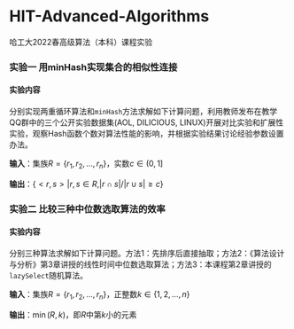 # HIT-Advanced-Algorithms
哈工大2022春高级算法（本科）课程实验

### 实验一 用minHash实现集合的相似性连接

#### 实验内容

分别实现两重循环算法和`minHash`方法求解如下计算问题，利用教师发布在教学QQ群中的三个公开实验数据集(AOL, DILICIOUS, LINUX)开展对比实验和扩展性实验，观察Hash函数个数对算法性能的影响，并根据实验结果讨论经验参数设置办法。

**输入**：集族$R=\{r_1,r_2,\dots,r_n\}$，实数$c \in(0,1]$

**输出**：$\{<r,s>|r,s\in R,|r \cap s|/|r \cup s|\geq c\}$

### 实验二 比较三种中位数选取算法的效率

#### 实验内容

分别三种算法求解如下计算问题。方法1：先排序后直接抽取；方法2：《算法设计与分析》第3章讲授的线性时间中位数选取算法；方法3：本课程第2章讲授的`lazySelect`随机算法。

**输入**：集族$R=\{r_1,r_2,\dots,r_n\}$，正整数$k \in \{1,2,\dots,n\}$

**输出**：$\min (R,k)$，即$R$中第$k$小的元素

